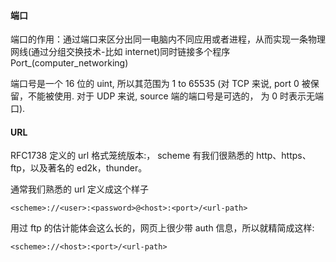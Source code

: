 #### 端口

端口的作用：通过端口来区分出同一电脑内不同应用或者进程，从而实现一条物理网线(通过分组交换技术-比如 internet)同时链接多个程序 Port\_(computer_networking)

端口号是一个 16 位的 uint, 所以其范围为 1 to 65535 (对 TCP 来说, port 0 被保留，不能被使用. 对于 UDP 来说, source 端的端口号是可选的， 为 0 时表示无端口).

#### URL

RFC1738 定义的 url 格式笼统版本<scheme>:<scheme-specific-part>， scheme 有我们很熟悉的 http、https、ftp，以及著名的 ed2k，thunder。

通常我们熟悉的 url 定义成这个样子

```
<scheme>://<user>:<password>@<host>:<port>/<url-path>
```

用过 ftp 的估计能体会这么长的，网页上很少带 auth 信息，所以就精简成这样:

```
<scheme>://<host>:<port>/<url-path>
```
